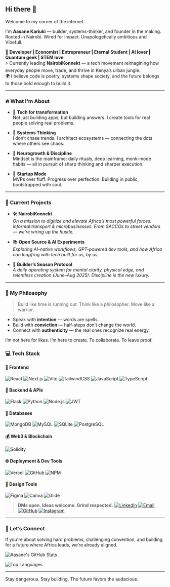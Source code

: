 ## Hi there 👋

Welcome to my corner of the internet.

I'm **Aasane Kariuki** — builder, systems-thinker, and founder in the making.  
Rooted in Nairobi. Wired for impact. Unapologetically ambitious and Vibefull.

🧠 **Developer | Economist | Entrepreneur | Eternal Student | AI lover | Quantum geek | STEM love**  
⚡ Currently leading **NairobiKonnekt** — a tech movement reimagining how everyday people move, trade, and thrive in Kenya’s urban jungle.  
🌍 I believe code is poetry, systems shape society, and the future belongs to those bold enough to build it.

---

### 🔥 What I'm About

- 🚀 **Tech for transformation**  
  Not just building apps, but building answers. I create tools for real people solving real problems.

- 🧩 **Systems Thinking**  
  I don’t chase trends. I architect ecosystems — connecting the dots where others see chaos.

- 🧠 **Neurogrowth & Discipline**  
  Mindset is the mainframe: daily rituals, deep learning, monk-mode habits — all in pursuit of sharp thinking and sharper execution.

- 🧱 **Startup Mode**  
  MVPs over fluff. Progress over perfection. Building in public, bootstrapped with soul.

---

### 🧪 Current Projects

- 🛠 **NairobiKonnekt**  
  *On a mission to digitize and elevate Africa’s most powerful forces: informal transport & microbusinesses. From SACCOs to street vendors — we’re wiring up the hustle.*

- 📚 **Open Source & AI Experiments**  
  *Exploring AI-native workflows, GPT-powered dev tools, and how Africa can leapfrog with tech built for us, by us.*

- 🧠 **Builder’s Season Protocol**  
  *A daily operating system for mental clarity, physical edge, and relentless creation (June–Aug 2025). Discipline is the new luxury.*

---

### 🎯 My Philosophy

> Build like time is running out. Think like a philosopher. Move like a warrior.

- Speak with **intention** — words are spells.
- Build with **conviction** — half-steps don’t change the world.
- Connect with **authenticity** — the real ones recognize real energy.

I’m not here for likes. I’m here to create. To collaborate. To leave proof.

### 💻 Tech Stack

#### 🚀 Frontend
![React](https://img.shields.io/badge/React-20232A?style=for-the-badge&logo=react&logoColor=61DAFB)
![Next.js](https://img.shields.io/badge/Next.js-000000?style=for-the-badge&logo=nextdotjs&logoColor=white)
![Vite](https://img.shields.io/badge/Vite-646CFF?style=for-the-badge&logo=vite&logoColor=white)
![TailwindCSS](https://img.shields.io/badge/TailwindCSS-38B2AC?style=for-the-badge&logo=tailwind-css&logoColor=white)
![JavaScript](https://img.shields.io/badge/JavaScript-F7DF1E?style=for-the-badge&logo=javascript&logoColor=black)
![TypeScript](https://img.shields.io/badge/TypeScript-3178C6?style=for-the-badge&logo=typescript&logoColor=white)

#### 🔧 Backend & APIs
![Flask](https://img.shields.io/badge/Flask-000000?style=for-the-badge&logo=flask&logoColor=white)
![Python](https://img.shields.io/badge/Python-3776AB?style=for-the-badge&logo=python&logoColor=white)
![Node.js](https://img.shields.io/badge/Node.js-339933?style=for-the-badge&logo=nodedotjs&logoColor=white)
![JWT](https://img.shields.io/badge/JWT-000000?style=for-the-badge&logo=jsonwebtokens&logoColor=white)

#### 🧠 Databases
![MongoDB](https://img.shields.io/badge/MongoDB-47A248?style=for-the-badge&logo=mongodb&logoColor=white)
![MySQL](https://img.shields.io/badge/MySQL-00758F?style=for-the-badge&logo=mysql&logoColor=white)
![SQLite](https://img.shields.io/badge/SQLite-07405E?style=for-the-badge&logo=sqlite&logoColor=white)
![PostgreSQL](https://img.shields.io/badge/PostgreSQL-4169E1?style=for-the-badge&logo=postgresql&logoColor=white)

#### 💰 Web3 & Blockchain
![Solidity](https://img.shields.io/badge/Solidity-363636?style=for-the-badge&logo=solidity&logoColor=white)

#### 🌐 Deployment & Dev Tools
![Vercel](https://img.shields.io/badge/Vercel-000000?style=for-the-badge&logo=vercel&logoColor=white)
![GitHub](https://img.shields.io/badge/GitHub-181717?style=for-the-badge&logo=github&logoColor=white)
![NPM](https://img.shields.io/badge/NPM-CB3837?style=for-the-badge&logo=npm&logoColor=white)

#### 🎨 Design Tools
![Figma](https://img.shields.io/badge/Figma-F24E1E?style=for-the-badge&logo=figma&logoColor=white)
![Canva](https://img.shields.io/badge/Canva-00C4CC?style=for-the-badge&logo=canva&logoColor=white)
![Glide](https://img.shields.io/badge/Glide-00C4CC?style=for-the-badge&logo=Glide&logoColor=white)

> **DMs open. Ideas welcome. Grind respected.**
[![LinkedIn](https://img.shields.io/badge/LinkedIn-blue?style=for-the-badge&logo=linkedin&logoColor=white)](https://www.linkedin.com/in/aasane-kariuki-5b62572b5/?lipi=urn%3Ali%3Apage%3Ad_flagship3_feed%3BM4PoAJhPTMiVt8eiOihFSQ%3D%3D)
[![Email](https://img.shields.io/badge/Email-D14836?style=for-the-badge&logo=gmail&logoColor=white)](mailto:kariukiaasane@gmail.com)
[![GitHub](https://img.shields.io/badge/GitHub-181717?style=for-the-badge&logo=github&logoColor=white)](https://github.com/aasanekariuki)
[![Instagram](https://img.shields.io/badge/Instagram-181717?style=for-the-badge&logo=github&logoColor=white)](https://www.instagram.com/iaasane/)



---

### 🤝 Let’s Connect

If you're about solving hard problems, challenging convention, and building for a future where Africa leads, we’re already aligned.


![Aasane's GitHub Stats](https://github-readme-stats.vercel.app/api?username=aasanekariuki&show_icons=true&theme=radical)

![Top Languages](https://github-readme-stats.vercel.app/api/top-langs/?username=aasanekariuki&layout=compact&theme=radical)

---
Stay dangerous. Stay building. The future favors the audacious.


